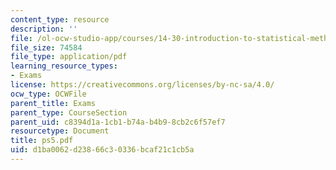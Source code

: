 ```yaml
---
content_type: resource
description: ''
file: /ol-ocw-studio-app/courses/14-30-introduction-to-statistical-method-in-economics-spring-2006/d1ba0062d23866c30336bcaf21c1cb5a_ps5.pdf
file_size: 74584
file_type: application/pdf
learning_resource_types:
- Exams
license: https://creativecommons.org/licenses/by-nc-sa/4.0/
ocw_type: OCWFile
parent_title: Exams
parent_type: CourseSection
parent_uid: c8394d1a-1cb1-b74a-b4b9-8cb2c6f57ef7
resourcetype: Document
title: ps5.pdf
uid: d1ba0062-d238-66c3-0336-bcaf21c1cb5a
---
```

